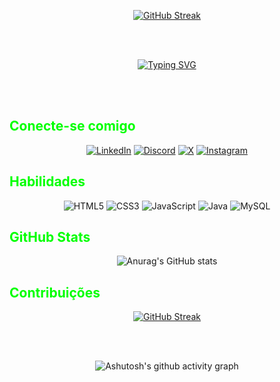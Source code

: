 <div align="center" >

<a href="Naruto gif"><img src="https://media.tenor.com/av3L_d_uIZIAAAAC/naruto-shippuden.gif" alt="GitHub Streak" /></a>
<div align="center" >

</div>

<br>
<br>

<a href="https://git.io/typing-svg"><img src="https://readme-typing-svg.herokuapp.com?font=Fira+Code&size=34&pause=300&color=00FF00&center=true&vCenter=true&repeat=true&random=false&width=700&lines=Ol%C3%A1!+Meu+nome+%C3%A9+Lucas+Martiliano;Tenho+23+anos;Eu+sou+um+Software+Developer;Seja+bem+vindo+ao+meu+perfil+%3AD" alt="Typing SVG" /></a>

</div>

<br>
<br>

<h2 style="color: #00FF00">Conecte-se comigo</h2>

<div align="center" >

[![LinkedIn](https://img.shields.io/badge/LinkedIn-0077B5?style=for-the-badge&logo=linkedin&logoColor=white)](https://www.linkedin.com/in/jo%C3%A3o-lucas-martiliano-da-silva-b37412238/)
[![Discord](https://img.shields.io/badge/Discord-7289DA?style=for-the-badge&logo=discord&logoColor=white)](https://discord.com/channels/@martiliano7317/)
[![X](https://img.shields.io/badge/X-000?style=for-the-badge&logo=x)](https://twitter.com/Martiliano_20)
[![Instagram](https://img.shields.io/badge/-Instagram-%23E4405F?style=for-the-badge&logo=instagram&logoColor=white)](https://www.instagram.com/martiliano.png/)

</div>

<h2 style="color: #00FF00">Habilidades</h2>

<div align="center" >

![HTML5](https://img.shields.io/badge/HTML5-E34F26?style=for-the-badge&logo=html5&logoColor=white)
![CSS3](https://img.shields.io/badge/CSS3-1572B6?style=for-the-badge&logo=css3&logoColor=white)
![JavaScript](https://img.shields.io/badge/JavaScript-F7DF1E?style=for-the-badge&logo=javascript&logoColor=black)
![Java](https://img.shields.io/badge/java-%23ED8B00.svg?style=for-the-badge&logo=openjdk&logoColor=white)
![MySQL](https://img.shields.io/badge/MySQL-00000F?style=for-the-badge&logo=mysql&logoColor=white)

</div>
<h2 style="color: #00FF00">GitHub Stats</h2>

<div align="center" >

![Anurag's GitHub stats](https://github-readme-stats.vercel.app/api?username=lucasmartiliano&theme=vue&show_icons=true)

</div>


<h2 style="color: #00FF00">Contribuições</h2>

<div align="center" >

<a href="https://git.io/streak-stats"><img src="https://github-readme-streak-stats.herokuapp.com?user=lucasmartiliano&theme=vue&border_radius=5.0&locale=pt_BR&date_format=j%2Fn%5B%2FY%5D" alt="GitHub Streak" /></a>

</div>

<br>
<br>

<div align="center" >
   
![Ashutosh's github activity graph](https://ssr-contributions-svg.vercel.app/_/lucasmartiliano?chart=3dbar&gap=0.6&scale=2&flatten=2&animation=wave&animation_duration=1&animation_delay=0.05&animation_amplitude=20&animation_frequency=0.5&animation_wave_center=10_0&format=svg&weeks=30&theme=green&widget_size=medium&dark=false) 

</div>
